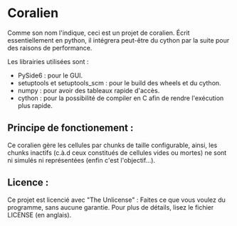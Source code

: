 # Coralien

Comme son nom l'indique, ceci est un projet de coralien.
Écrit essentiellement en python, il intégrera peut-être du cython par la suite pour des raisons de performance.

Les librairies utilisées sont :
 - PySide6 : pour le GUI.
 - setuptools et setuptools_scm : pour le build des wheels et du cython.
 - numpy : pour avoir des tableaux rapide d'accès.
 - cython : pour la possibilité de compiler en C afin de rendre l'exécution plus rapide.

## Principe de fonctionement :
Ce coralien gère les cellules par chunks de taille configurable, ainsi, les chunks inactifs (c.à.d ceux constitués de cellules vides ou mortes) ne sont ni simulés ni représentées (enfin c'est l'objectif...).

## Licence :
Ce projet est licencié avec "The Unlicense" : Faites ce que vous voulez du programme, sans aucune garantie. Pour plus de détails, lisez le fichier LICENSE (en anglais).
